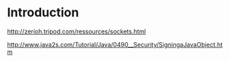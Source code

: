 # Introduction #

http://zerioh.tripod.com/ressources/sockets.html

http://www.java2s.com/Tutorial/Java/0490__Security/SigningaJavaObject.htm